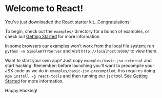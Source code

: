 # Welcome to React!

You've just downloaded the React starter kit...Congratulations!

To begin, check out the `examples/` directory for a bunch of examples, or check out [Getting Started](http://facebook.github.io/react/docs/getting-started.html) for more information.

In some browsers our examples won't work from the local file system; run `python -m SimpleHTTPServer` and visit `http://localhost:8000/` to view them.

Want to start your own app? Just copy `examples/basic-jsx-external` and start hacking! Remember: before launching you'll want to precompile your JSX code as we do in `examples/basic-jsx-precompiled`; this requires doing `npm install -g react-tools` and then running our `jsx` tool. See [Getting Started](http://facebook.github.io/react/docs/getting-started.html) for more information.

Happy Hacking!

